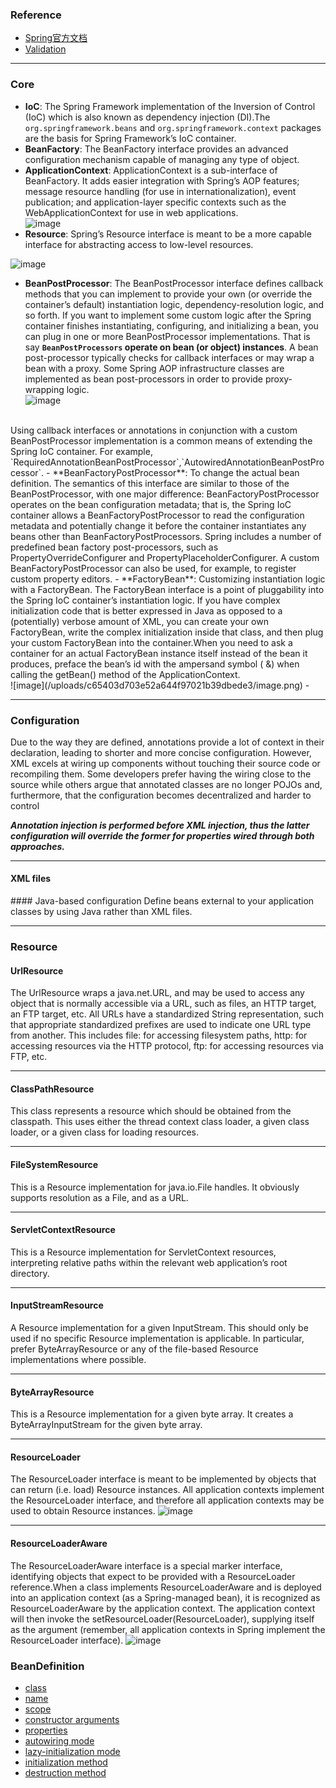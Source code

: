 ### Reference
- [Spring官方文档](https://docs.spring.io/spring/docs/5.1.0.BUILD-SNAPSHOT/spring-framework-reference/)
- [Validation](https://www.ibm.com/developerworks/cn/java/j-lo-beanvalid/index.html)

---
### Core
- **IoC**: The Spring Framework implementation of the Inversion of Control (IoC) which is also known as dependency injection (DI).The `org.springframework.beans` and `org.springframework.context` packages are the basis for Spring Framework’s IoC container.
- **BeanFactory**: The BeanFactory interface provides an advanced configuration mechanism capable of managing any type of object.
- **ApplicationContext**: ApplicationContext is a sub-interface of BeanFactory. It adds easier integration with Spring’s AOP features; message resource handling (for use in internationalization), event publication; and application-layer specific contexts such as the WebApplicationContext for use in web applications.<br/>
![image](/uploads/21331b14be9411de379cb03dff0d6ae8/image.png)
- **Resource**: Spring’s Resource interface is meant to be a more capable interface for abstracting access to low-level resources.<br/>

![image](/uploads/4462428cb7301f1bb9ed96d55fed00ce/image.png)
- **BeanPostProcessor**: The BeanPostProcessor interface defines callback methods that you can implement to provide your own (or override the container’s default) instantiation logic, dependency-resolution logic, and so forth. If you want to implement some custom logic after the Spring container finishes instantiating, configuring, and initializing a bean, you can plug in one or more BeanPostProcessor implementations. That is say **`BeanPostProcessors` operate on bean (or object) instances**. A bean post-processor typically checks for callback interfaces or may wrap a bean with a proxy. Some Spring AOP infrastructure classes are implemented as bean post-processors in order to provide proxy-wrapping logic.<br/> 
![image](/uploads/74fe3cea2ab62876750106bc533b6d00/image.png)
<br/>
Using callback interfaces or annotations in conjunction with a custom BeanPostProcessor implementation is a common means of extending the Spring IoC container. For example, `RequiredAnnotationBeanPostProcessor`,`AutowiredAnnotationBeanPostProcessor`.
- **BeanFactoryPostProcessor**: To change the actual bean definition. The semantics of this interface are similar to those of the BeanPostProcessor, with one major difference: BeanFactoryPostProcessor operates on the bean configuration metadata; that is, the Spring IoC container allows a BeanFactoryPostProcessor to read the configuration metadata and potentially change it before the container instantiates any beans other than BeanFactoryPostProcessors. Spring includes a number of predefined bean factory post-processors, such as PropertyOverrideConfigurer and PropertyPlaceholderConfigurer. A custom BeanFactoryPostProcessor can also be used, for example, to register custom property editors.
- **FactoryBean**: Customizing instantiation logic with a FactoryBean. The FactoryBean interface is a point of pluggability into the Spring IoC container’s instantiation logic. If you have complex initialization code that is better expressed in Java as opposed to a (potentially) verbose amount of XML, you can create your own FactoryBean, write the complex initialization inside that class, and then plug your custom FactoryBean into the container.When you need to ask a container for an actual FactoryBean instance itself instead of the bean it produces, preface the bean’s id with the ampersand symbol ( &) when calling the getBean() method of the ApplicationContext. <br/>
![image](/uploads/c65403d703e52a644f97021b39dbede3/image.png)
-  

---
### Configuration
Due to the way they are defined, annotations provide a lot of context in their declaration, leading to shorter and more concise configuration. However, XML excels at wiring up components without touching their source code or recompiling them. Some developers prefer having the wiring close to the source while others argue that annotated classes are no longer POJOs and, furthermore, that the configuration becomes decentralized and harder to control

***Annotation injection is performed before XML injection, thus the latter configuration will override the former for properties wired through both approaches.***

---
#### XML files
<bean/>
#### Java-based configuration
Define beans external to your application classes by using Java rather than XML files.

---
### Resource

#### UrlResource
The UrlResource wraps a java.net.URL, and may be used to access any object that is normally accessible via a URL, such as files, an HTTP target, an FTP target, etc. All URLs have a standardized String representation, such that appropriate standardized prefixes are used to indicate one URL type from another. This includes file: for accessing filesystem paths, http: for accessing resources via the HTTP protocol, ftp: for accessing resources via FTP, etc.

--- 
#### ClassPathResource
This class represents a resource which should be obtained from the classpath. This uses either the thread context class loader, a given class loader, or a given class for loading resources.

--- 
#### FileSystemResource
This is a Resource implementation for java.io.File handles. It obviously supports resolution as a File, and as a URL.

---
#### ServletContextResource
This is a Resource implementation for ServletContext resources, interpreting relative paths within the relevant web application’s root directory.

---
#### InputStreamResource
A Resource implementation for a given InputStream. This should only be used if no specific Resource implementation is applicable. In particular, prefer ByteArrayResource or any of the file-based Resource implementations where possible.

---
#### ByteArrayResource
This is a Resource implementation for a given byte array. It creates a ByteArrayInputStream for the given byte array.

---
#### ResourceLoader
The ResourceLoader interface is meant to be implemented by objects that can return (i.e. load) Resource instances. All application contexts implement the ResourceLoader interface, and therefore all application contexts may be used to obtain Resource instances.
![image](/uploads/4e4740e9d1f660409d69ae57e93044d0/image.png)

---
#### ResourceLoaderAware
The ResourceLoaderAware interface is a special marker interface, identifying objects that expect to be provided with a ResourceLoader reference.When a class implements ResourceLoaderAware and is deployed into an application context (as a Spring-managed bean), it is recognized as ResourceLoaderAware by the application context. The application context will then invoke the setResourceLoader(ResourceLoader), supplying itself as the argument (remember, all application contexts in Spring implement the ResourceLoader interface).
![image](/uploads/5cedfb266d36ecfa4a67f1f39f1f17fe/image.png)

### BeanDefinition
- [class](https://docs.spring.io/spring/docs/5.1.0.BUILD-SNAPSHOT/spring-framework-reference/core.html#beans-factory-class)
- [name](https://docs.spring.io/spring/docs/5.1.0.BUILD-SNAPSHOT/spring-framework-reference/core.html#beans-beanname)
- [scope](https://docs.spring.io/spring/docs/5.1.0.BUILD-SNAPSHOT/spring-framework-reference/core.html#beans-factory-scopes)
- [constructor arguments](https://docs.spring.io/spring/docs/5.1.0.BUILD-SNAPSHOT/spring-framework-reference/core.html#beans-factory-collaborators)
- [properties](https://docs.spring.io/spring/docs/5.1.0.BUILD-SNAPSHOT/spring-framework-reference/core.html#beans-factory-collaborators)
- [autowiring mode](https://docs.spring.io/spring/docs/5.1.0.BUILD-SNAPSHOT/spring-framework-reference/core.html#beans-factory-autowire)
- [lazy-initialization mode](https://docs.spring.io/spring/docs/5.1.0.BUILD-SNAPSHOT/spring-framework-reference/core.html#beans-factory-lazy-init)
- [initialization method](https://docs.spring.io/spring/docs/5.1.0.BUILD-SNAPSHOT/spring-framework-reference/core.html#beans-factory-lifecycle-initializingbean)
- [destruction method](https://docs.spring.io/spring/docs/5.1.0.BUILD-SNAPSHOT/spring-framework-reference/core.html#beans-factory-lifecycle-disposablebean)

